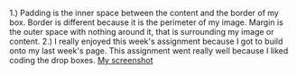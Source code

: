 1.) Padding is the inner space between the content and the border of my box. Border is different because it is the perimeter of my image. Margin is the outer space with nothing around it, that is surrounding my image or content.
2.) I really enjoyed this week's assignment because I got to build onto my last week's page. This assignment went really well because I liked coding the drop boxes.
[My screenshot](./images/screenshot.png)
